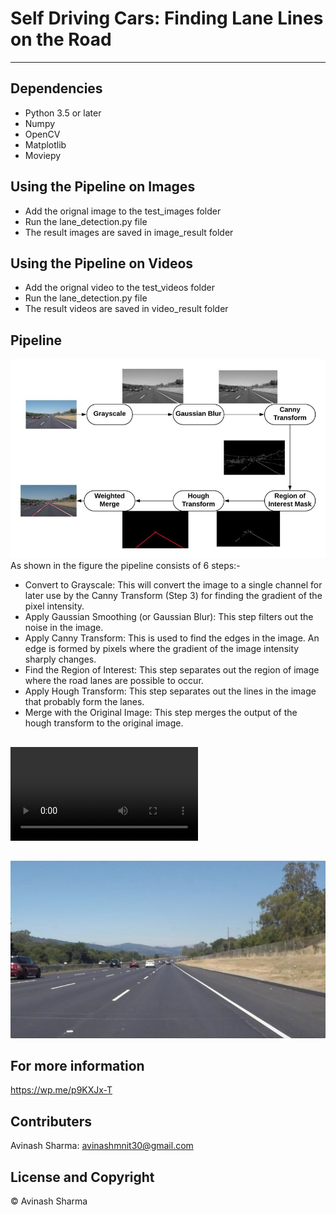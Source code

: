 # Self Driving Cars: Finding Lane Lines on the Road

---

## Dependencies
* Python 3.5 or later
* Numpy
* OpenCV
* Matplotlib
* Moviepy

## Using the Pipeline on Images
* Add the orignal image to the test_images folder 
* Run the lane_detection.py file 
* The result images are saved in image_result folder

## Using the Pipeline on Videos
* Add the orignal video to the test_videos folder
* Run the lane_detection.py file
* The result videos are saved in video_result folder


## Pipeline
![model](./Pipeline/pipeline_v2jpeg1.jpeg)
As shown in the figure the pipeline consists of 6 steps:-

* Convert to Grayscale: This will convert the image to a single channel for later use by the Canny Transform (Step 3) for finding the gradient of the pixel intensity.
* Apply Gaussian Smoothing (or Gaussian Blur): This step filters out the noise in the image.
* Apply Canny Transform: This is used to find the edges in the image. An edge is formed by pixels where the gradient of the image intensity sharply changes.
* Find the Region of Interest: This step separates out the region of image where the road lanes are possible to occur.
* Apply Hough Transform: This step separates out the lines in the image that probably form the lanes.
* Merge with the Original Image: This step merges the output of the hough transform to the original image.

##
![V1](./video_result/final_solidWhiteRight.mp4)

##
[![V2](./test_images/solidWhiteRight.jpg)](./video_result/final_solidWhiteRight.mp4)


## For more information
https://wp.me/p9KXJx-T

## Contributers
Avinash Sharma: avinashmnit30@gmail.com

## License and Copyright
© Avinash Sharma

